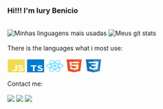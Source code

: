 ### Hi!!! I'm Iury Benicio
<br/>

<div>
  <img height="200em"  alt="Minhas linguagens mais usadas" src="https://github-readme-stats.vercel.app/api/top-langs/?username=IuryBenicio&layout=donut&theme=dark#gh-dark-mode-only"/>
  <img height="200em"  alt="Meus git stats" src="https://github-readme-stats.vercel.app/api?username=IuryBenicio&show_icons=true&theme=dark#gh-dark-mode-only" />
</div>
<br/>
<div style="display: block">
 There is the languages what i most use:
</div>
<div style="display: inline_block">
<br/>
  <img align="center" alt="Rafa-Js" height="30" width="40" src="https://raw.githubusercontent.com/devicons/devicon/master/icons/javascript/javascript-plain.svg">
  <img align="center" alt="Rafa-Ts" height="30" width="40" src="https://raw.githubusercontent.com/devicons/devicon/master/icons/typescript/typescript-plain.svg">
  <img align="center" alt="Rafa-React" height="30" width="40" src="https://raw.githubusercontent.com/devicons/devicon/master/icons/react/react-original.svg">
  <img align="center" alt="Rafa-HTML" height="30" width="40" src="https://raw.githubusercontent.com/devicons/devicon/master/icons/html5/html5-original.svg">
  <img align="center" alt="Rafa-CSS" height="30" width="40" src="https://raw.githubusercontent.com/devicons/devicon/master/icons/css3/css3-original.svg">
</div>
<br/>
<div style="display: block">
 Contact me:
</div>
<div> 
  <br/>
  <a href="https://www.instagram.com/iurybeni_/" target="_blank"><img src="https://img.shields.io/badge/-Instagram-%23E4405F?style=for-the-badge&logo=instagram&logoColor=white" target="_blank"></a>
  <a href = "mailto:iury620@gmail.com.com"><img src="https://img.shields.io/badge/-Gmail-%23333?style=for-the-badge&logo=gmail&logoColor=white" target="_blank"></a>
  <a href="https://www.linkedin.com/in/iurybenicio/" target="_blank"><img src="https://img.shields.io/badge/-LinkedIn-%230077B5?style=for-the-badge&logo=linkedin&logoColor=white" target="_blank"></a> 
  
</div>
